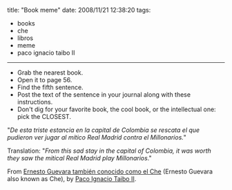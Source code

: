title: "Book meme"
date: 2008/11/21 12:38:20
tags:
- books
- che
- libros
- meme
- paco ignacio taibo II
---
<ul>
	<li>Grab the nearest book.</li>
	<li>Open it to page 56.</li>
	<li>Find the fifth sentence.</li>
	<li>Post the text of the sentence in your journal along with these instructions.</li>
	<li>Don't dig for your favorite book, the cool book, or the intellectual one: pick the CLOSEST.</li>
</ul>
"<em>De esta triste estancia en la capital de Colombia se rescata el que pudieron ver jugar al mítico Real Madrid contra el Millonarios.</em>"

Translation: "<em>From this sad stay in the capital of Colombia, it was worth they saw the mitical Real Madrid play Millonarios</em>."

From <a href="http://gandhi.com.mx/index.cfm/id/Producto/dept/Libros/pid/258825">Ernesto Guevara también conocido como el Che</a> (Ernesto Guevara also known as Che), by <a href="http://en.wikipedia.org/wiki/Paco_Ignacio_Taibo_II">Paco Ignacio Taibo II</a>.
